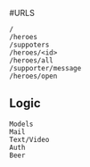 #URLS

    /
    /heroes
    /suppoters
    /heroes/<id>
    /heroes/all
    /supporter/message
    /heroes/open


Logic
-----

    Models
    Mail
    Text/Video
    Auth
    Beer
